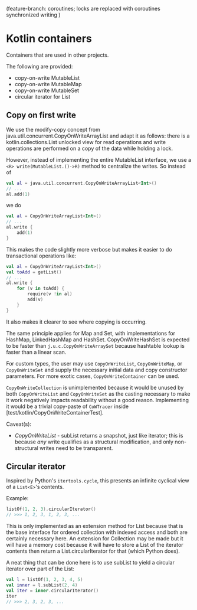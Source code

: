 (feature-branch: coroutines; locks are replaced with coroutines synchronized writing )
# Kotlin containers

Containers that are used in other projects.

The following are provided:
- copy-on-write MutableList
- copy-on-write MutableMap
- copy-on-write MutableSet
- circular iterator for List

## Copy on first write
We use the modify-copy concept from java.util.concurrent.CopyOnWriteArrayList and adapt it as follows:
there is a kotlin.collections.List unlocked view for read operations and write operations are performed on a copy
of the data while holding a lock.

However, instead of implementing the entire MutableList interface, we use a `<R> write(MutableList.()->R)` method
to centralize the writes. So instead of
```kotlin
val al = java.util.concurrent.CopyOnWriteArrayList<Int>()
// ...
al.add(1)
```
we do
```kotlin
val al = CopyOnWriteArrayList<Int>()
// ...
al.write {
    add(1)
}
```

This makes the code slightly more verbose but makes it easier to do transactional operations like:
```kotlin
val al = CopyOnWriteArrayList<Int>()
val toAdd = getList()
// ...
al.write {
    for (v in toAdd) {
        require(v !in al)
        add(v)
    }
}
```
It also makes it clearer to see where copying is occurring.

The same principle applies for Map and Set, with implementations for HashMap, LinkedHashMap and HashSet.
CopyOnWriteHashSet is expected to be faster than `j.u.c.CopyOnWriteArraySet` because hashtable lookup is faster than a
linear scan.

For custom types, the user may use `CopyOnWriteList`, `CopyOnWriteMap`, or `CopyOnWriteSet` and supply the necessary
initial data and copy constructor parameters.
For more exotic cases, `CopyOnWriteContainer` can be used.

`CopyOnWriteCollection` is unimplemented because it would be unused by both `CopyOnWriteList` and `CopyOnWriteSet` as
the casting necessary to make it work negatively impacts readability without a good reason.
Implementing it would be a trivial copy-paste of `CoWTracer` inside [test/kotlin/CopyOnWriteContainerTest].

Caveat(s):
- *CopyOnWriteList* - subList returns a snapshot, just like iterator; this is because *any* write qualifies as a
  structural modification, and only non-structural writes need to be transparent.

## Circular iterator
Inspired by Python's `itertools.cycle`, this presents an infinite cyclical view of a `List<E>`'s contents.

Example:
```kotlin
listOf(1, 2, 3).circularIterator()
// >>> 1, 2, 3, 1, 2, 3, ...
```

This is only implemented as an extension method for List because that is the base interface for ordered collection
with indexed access and both are certainly necessary here. An extension for Collection may be made but it will have a
memory cost because it will have to store a List of the iterator contents then return a List.circularIterator for that
(which Python does).

A neat thing that can be done here is to use subList to yield a circular iterator over part of the List:
```kotlin
val l = listOf(1, 2, 3, 4, 5)
val inner = l.subList(2, 4)
val iter = inner.circularIterator()
iter
// >>> 2, 3, 2, 3, ...
```
